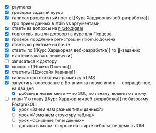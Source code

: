 - [x] payments
- [x] проверка заданий курса
- [x] написал развернутый пост в [[Курс Хардкорная веб-разработка]] про приём данных в stdin vs аргументами
- [x] ответь на вопросы на hi@to.digital
- [x] подготовь-вышли договор на курс для Перцева
- [x] проверь продление регистрации rroom.io домена
- [x] ответь по рекламе на почте
- [x] ответы по [[Курс Хардкорная веб-разработка]] по 🤪-заданию
- [x] в аптеке заказать нишнячки:)
- [ ] записаться к доктору
- [x] созвон с [[Никита Постнов]]
- [x] ответить [[Джосайя Кавиани]]
- [x] написал про markdown-разметку в LMS
- [x] запустить голосование в Ботаним за новую книгу — сокращённое, на два дня
	- [x] добавить новые книги — по SQL, по линалу, новые по питону
- [ ] пиши 11ю главу [[Курс Хардкорная веб-разработка]] по базовому PostgreSQL:
	- [x] урок «Зачем нам разные типы данных?»
	- [ ] урок «Изменяем структуру таблиц»
	- [ ] урок «Основные типы данных»
	- [ ] допиши в каком-то уроке на старте небольшое демо с JOIN
